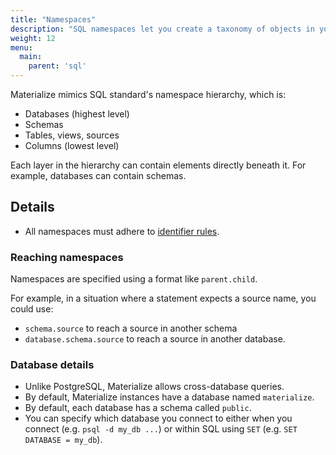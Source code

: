 ```yaml
---
title: "Namespaces"
description: "SQL namespaces let you create a taxonomy of objects in your Materialize instances."
weight: 12
menu:
  main:
    parent: 'sql'
---
```


Materialize mimics SQL standard's namespace hierarchy, which is:

- Databases (highest level)
- Schemas
- Tables, views, sources
- Columns (lowest level)

Each layer in the hierarchy can contain elements directly beneath it. For
example, databases can contain schemas.

## Details

- All namespaces must adhere to [identifier rules](../identifiers).

### Reaching namespaces

Namespaces are specified using a format like `parent.child`.

For example, in a situation where a statement expects a source name, you could
use:

- `schema.source` to reach a source in another schema
- `database.schema.source` to reach a source in another database.

### Database details

- Unlike PostgreSQL, Materialize allows cross-database queries.
- By default, Materialize instances have a database named `materialize`.
- By default, each database has a schema called `public`.
- You can specify which database you connect to either when you connect (e.g.
  `psql -d my_db ...`) or within SQL using `SET` (e.g. `SET DATABASE = my_db`).
